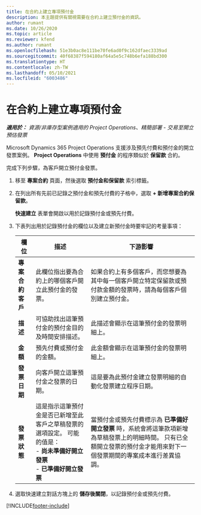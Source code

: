 ```yaml
---
title: 在合約上建立專項預付金
description: 本主題提供有關視需要在合約上建立預付金的資訊。
author: rumant
ms.date: 10/26/2020
ms.topic: article
ms.reviewer: kfend
ms.author: rumant
ms.openlocfilehash: 51e3b0ac8e111be70fe6ad0f9c162dfaec3339ad
ms.sourcegitcommit: 40f68387f594180af64a5e5c748b6efa188bd300
ms.translationtype: HT
ms.contentlocale: zh-TW
ms.lasthandoff: 05/10/2021
ms.locfileid: "6003486"
---
```

# <a name="creating-an-ad-hoc-advance-on-a-contract"></a>在合約上建立專項預付金

_**適用於：** 資源/非庫存型案例適用的 Project Operations、精簡部署 - 交易至開立預估發票_

Microsoft Dynamics 365 Project Operations 支援涉及預先付費和預付金的開立發票案例。 **Project Operations** 中使用 **預付金** 的程序類似於 **保留款** 合約。 

完成下列步驟，為客戶開立預付金發票。

1. 移至 **專案合約** 頁面，然後選取 **預付金和保留款** 索引標籤。
2. 在列出所有先前已記錄之預付金和預先付費的子格中，選取 **+ 新增專案合約保留款**。 

    **快速建立** 表單會開啟以用於記錄預付金或預先付費。
    
3. 下表列出用於記錄預付金的欄位以及建立新預付金時要牢記的考量事項：

    | 欄位 | 描述 | 下游影響 |
    | --- | --- | --- |
    | **專案合約客戶** | 此欄位指出要為合約上的哪個客戶開立此預付金的發票。 | 如果合約上有多個客戶，而您想要為其中每一個客戶開立特定保留款或預付款金額的發票時，請為每個客戶個別建立預付金。 |
    | **描述** | 可協助找出這筆預付金的預付金目的及時間安排描述。 | 此描述會顯示在這筆預付金的發票明細上。 |
    | **金額** | 預先付費或預付金的金額。 | 此金額會顯示在這筆預付金的發票明細上。 |
    | **發票日期** | 向客戶開立這筆預付金之發票的日期。 | 這是要為此預付金建立發票明細的自動化發票建立程序日期。 |
    | **發票狀態** | 這是指示這筆預付金是否已新增至此客戶之草稿發票的選項設定。 可能的值是：</br>- **尚未準備好開立發票**</br>- **已準備好開立發票** | 當預付金或預先付費標示為 **已準備好開立發票** 時，系統會將這筆款項新增為草稿發票上的明細時間。 只有已全額開立發票的預付金才能用來對下一個發票期間的專案成本進行差異協調。 |

4. 選取快速建立對話方塊上的 **儲存後關閉**，以記錄預付金或預先付費。


[!INCLUDE[footer-include](../../includes/footer-banner.md)]